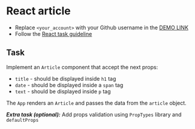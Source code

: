 # React article
- Replace `<your_account>` with your Github username in the [DEMO LINK](https://AntonLevchuk.github.io/react_article/)
- Follow the [React task guideline](https://github.com/mate-academy/react_task-guideline#react-tasks-guideline)

## Task
Implement an `Article` component that accept the next props:
- `title` - should be displayed inside `h1` tag
- `date` - should be displayed inside a `span` tag
- `text` - should be displayed inside `p` tag

The `App` renders an `Article` and passes the data from the `article` object.

***Extra task (optional):***
Add props validation using `PropTypes` library and `defaultProps`
